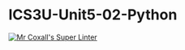 # ICS3U-Unit5-02-Python

[![Mr Coxall's Super Linter](https://github.com/marshall-demars/ICS3U-Unit5-02-Python/workflows/Mr%20Coxall's%20Super%20Linter/badge.svg)](https://github.com/marshall-demars/ICS3U-Unit5-02-Python/actions/)
